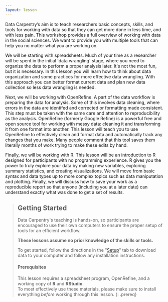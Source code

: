 ```yaml
---
layout: lesson
---
```


Data Carpentry’s aim is to teach researchers basic concepts, skills, 
and tools for working with data so that they can get more done in 
less time, and with less pain. This workshop provides a full overview
of working with data in the social sciences. We want to provide you with
multiple tools that can help you no matter what you are working on.

We will be starting with spreadsheets. Much of your time as a researcher
will be spent in the initial 'data wrangling' stage, where you need to
organize the data to perform a proper analysis later. It's not the most
fun, but it is necessary. In this lesson you will learn how to think
about data organization and some practices for more effective data
wrangling. With this approach you can better format current data and plan
new data collection so less data wrangling is needed.

Next, we will be working with OpenRefine. A part of the data workflow is
preparing the data for analysis. Some of this involves data cleaning,
where errors in the data are identifed and corrected or formatting made
consistent. This step must be taken with the same care and attention to
reproducibility as the analysis. OpenRefine (formerly Google Refine) is a
powerful free and open source tool for working with messy data: cleaning
it and transforming it from one format into another. This lesson will teach
you to use OpenRefine to effectively clean and format data and automatically
track any changes that you make. Many people comment that this tool saves
them literally months of work trying to make these edits by hand.

Finally, we will be working with R. This lesson will be an introduction to R
designed for participants with no programming experience. R gives you the power
to truly explore your data by making new variables, exploring summary statistics,
and creating visualizations. We will move from basic syntax and data types up to
more complex topics such as data maniputation and plotting. Finally, we will
discuss how to save your work as a reproducible report so that anyone (including
you at a later date) can understand exactly what was done to get a set of results. 

> ## Getting Started
>
> Data Carpentry's teaching is hands-on, so participants are encouraged to use
> their own computers to ensure the proper setup of tools for an efficient
> workflow.
>
> **These lessons assume no prior knowledge of the skills or tools.**
>
> To get started, follow the directions in the "[Setup](setup.html)" tab to
> download data to your computer and follow any installation instructions.
>
> #### Prerequisites
>
> This lesson requires a spreadsheet program, OpenRefine, and a working copy of **R** and **RStudio**.
> <br>To most effectively use these materials, please make sure to install
> everything *before* working through this lesson.
{: .prereq}
